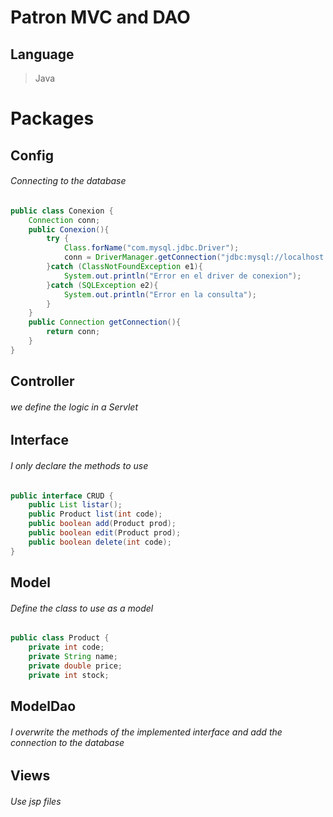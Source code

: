 # Patron MVC and DAO

## Language
>Java
# Packages
##  Config
###### Connecting to the database
```java
public class Conexion {
    Connection conn;
    public Conexion(){
        try {
            Class.forName("com.mysql.jdbc.Driver");
            conn = DriverManager.getConnection("jdbc:mysql://localhost:3306/db","user","pass");
        }catch (ClassNotFoundException e1){
            System.out.println("Error en el driver de conexion");
        }catch (SQLException e2){
            System.out.println("Error en la consulta");
        }
    }
    public Connection getConnection(){
        return conn;
    }
}
```
## Controller
###### we define the logic in a Servlet
## Interface
###### I only declare the methods to use
```java
public interface CRUD {
    public List listar();
    public Product list(int code);
    public boolean add(Product prod);
    public boolean edit(Product prod);
    public boolean delete(int code);
}
```
## Model
###### Define the class to use as a model
```java
public class Product {
    private int code;
    private String name;
    private double price;
    private int stock;
```
## ModelDao
###### I overwrite the methods of the implemented interface and add the connection to the database
## Views
###### Use jsp files